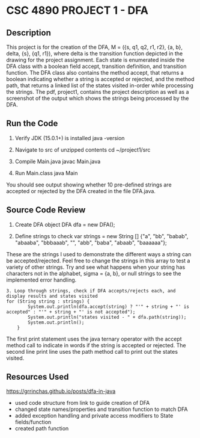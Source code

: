 # CSC 4890 PROJECT 1 - DFA

## Description
This project is for the creation of the DFA, M = ({s, q1, q2, r1, r2}, {a, b}, delta, {s}, {q1, r1}), where delta is the transition function depicted in the drawing for the project assignment. 
Each state is enumerated inside the DFA class with a boolean field accept, transition definition, and transition function. 
The DFA class also contains the method accept, that returns a boolean indicating whether a string is accepted or rejected, and the method path, that returns a linked list of the states visited in-order while processing the strings. 
The pdf, project1, contains the project description as well as a screenshot of the output which shows the strings being processed by the DFA.

## Run the Code
1. Verify JDK (15.0.1+) is installed
	java -version

2. Navigate to src of unzipped contents
	cd ~/project1/src

3. Compile Main.java
	javac Main.java

4. Run Main.class
	java Main

You should see output showing whether 10 pre-defined strings are accepted or rejected by the DFA created in the file DFA.java.

## Source Code Review
1. Create DFA object
	DFA dfa = new DFA();

2. Define strings to check
	var strings = new String [] {"a", "bb", "babab", "abaaba", "bbbaaab", "", "abb", "baba", "abaab", "baaaaaa"};

These are the strings I used to demonstrate the different ways a string can be accepted/rejected. 
Feel free to change the strings in this array to test a variety of other strings. 
Try and see what happens when your string has characters not in the alphabet, sigma = {a, b}, or null strings to see the implemented error handling.


    3. Loop through strings, check if DFA accepts/rejects each, and display results and states visited
	for (String string : strings) {
            System.out.println(dfa.accept(string) ? "'" + string + "' is accepted" : "'" + string + "' is not accepted");
            System.out.println("states visited - " + dfa.path(string));
            System.out.println();
        }

The first print statement uses the java ternary operator with the accept method call to indicate in words if the string is accepted or rejected. 
The second line print line uses the path method call to print out the states visited.

## Resources Used
https://grrinchas.github.io/posts/dfa-in-java
- used code structure from link to guide creation of DFA
- changed state names/properties and transition function to match DFA
- added exception handling and private access modifiers to State fields/function
- created path function
